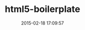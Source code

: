 ---
layout: post
title:  "html5-boilerplate"
repo:   "sporkd/compass-html5-boilerplate"
date:   2015-02-18 17:09:57
gemurl: http://github.com/sporkd/compass-html5-boilerplate
---